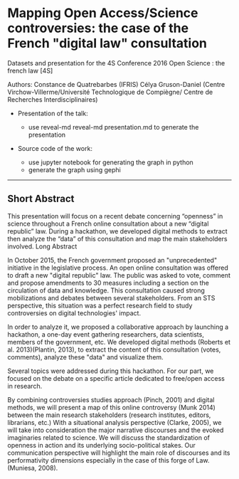 
# Mapping Open Access/Science controversies: the case of the French "digital law" consultation

Datasets and presentation for the 4S Conference 2016
Open Science : the french law [4S]


Authors: Constance de Quatrebarbes (IFRIS)
Célya Gruson-Daniel (Centre Virchow-Villerme/Université Technologique de Compiègne/ Centre de Recherches Interdisciplinaires)

* Presentation of the talk:
  * use reveal-md reveal-md presentation.md to generate the presentation

* Source code of the work:
  * use jupyter notebook for generating the graph in python
  * generate the graph using gephi





------------

## Short Abstract

This presentation will focus on a recent debate concerning “openness” in science throughout a French online consultation about a new “digital republic” law. During a hackathon, we developed digital methods to extract then analyze the “data” of this consultation and map the main stakeholders involved.
Long Abstract

In October 2015, the French government proposed an "unprecedented" initiative in the legislative process. An open online consultation was offered to draft a new "digital republic" law. The public was asked to vote, comment and propose amendments to 30 measures including a section on the circulation of data and knowledge. This consultation caused strong mobilizations and debates between several stakeholders. From an STS perspective, this situation was a perfect research field to study controversies on digital technologies' impact.

In order to analyze it, we proposed a collaborative approach by launching a hackathon, a one-day event gathering researchers, data scientists, members of the government, etc. We developed digital methods (Roberts et al. 2013)(Plantin, 2013), to extract the content of this consultation (votes, comments), analyze these "data" and visualize them.

Several topics were addressed during this hackathon. For our part, we focused on the debate on a specific article dedicated to free/open access in research.

By combining controversies studies approach (Pinch, 2001) and digital methods, we will present a map of this online controversy (Munk 2014) between the main research stakeholders (research institutes, editors, librarians, etc.) With a situational analysis perspective (Clarke, 2005), we will take into consideration the major narrative discourses and the evoked imaginaries related to science. We will discuss the standardization of openness in action and its underlying socio-political stakes. Our communication perspective will highlight the main role of discourses and its performativity dimensions especially in the case of this forge of Law. (Muniesa, 2008).
